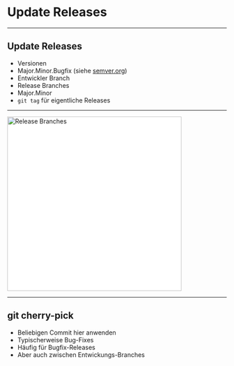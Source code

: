 # Update Releases

---

## Update Releases

- Versionen
 - Major.Minor.Bugfix (siehe [semver.org](https://semver.org/))
- Entwickler Branch
- Release Branches
 - Major.Minor
- `git tag` für eigentliche Releases

---

<img class="plain" style="width: 400px; background: white" src="images/update-releases.svg" alt="Release Branches" />

---

## git cherry-pick

- Beliebigen Commit hier anwenden
- Typischerweise Bug-Fixes
- Häufig für Bugfix-Releases
- Aber auch zwischen Entwickungs-Branches
